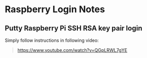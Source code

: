 # Raspberry Login Notes
## Putty Raspberry Pi SSH RSA key pair login
Simply follow instructions in following video:
> https://www.youtube.com/watch?v=QGpLRWL7gYE
